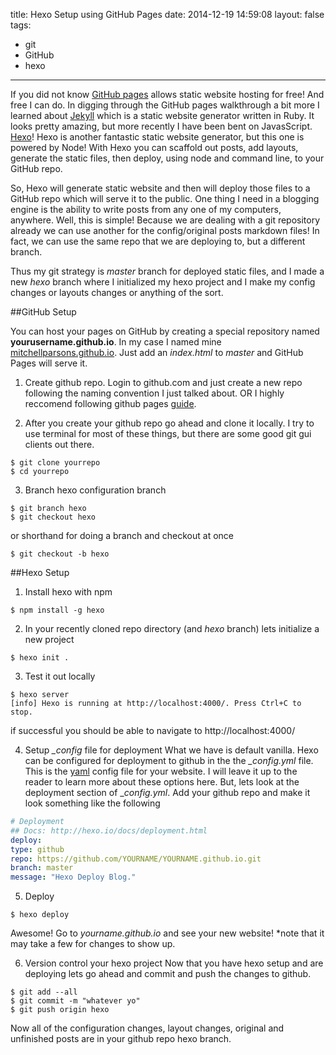 title: Hexo Setup using GitHub Pages
date: 2014-12-19 14:59:08
layout: false
tags:
- git
- GitHub
- hexo
---

If you did not know [GitHub pages](https://pages.GitHub.com/) allows static website hosting for free! And free I can do. In digging through the GitHub pages walkthrough a bit more I learned about [Jekyll](http://jekyllrb.com/) which is a static website generator written in Ruby. It looks pretty amazing, but more recently I have been bent on JavasScript. [Hexo](http://hexo.io)! Hexo is another fantastic static website generator, but this one is powered by Node! With Hexo you can scaffold out posts, add layouts, generate the static files, then deploy, using node and command line, to your GitHub repo.

So, Hexo will generate static website and then will deploy those files to a GitHub repo which will serve it to the public. One thing I need in a blogging engine is the ability to write posts from any one of my computers, anywhere. Well, this is simple! Because we are dealing with a git repository already we can use another for the config/original posts markdown files! In fact, we can use the same repo that we are deploying to, but a different branch.

Thus my git strategy is _master_ branch for deployed static files, and I made a new _hexo_ branch where I initialized my hexo project and I make my config changes or layouts changes or anything of the sort.

##GitHub Setup

You can host your pages on GitHub by creating a special repository named **yourusername.github.io**. In my case I named mine [mitchellparsons.github.io](https://GitHub.com/mitchellparsons/mitchellparsons.GitHub.io). Just add an _index.html_ to _master_ and GitHub Pages will serve it.

1. Create github repo. Login to github.com and just create a new repo following the naming convention I just talked about. OR I highly reccomend following github pages [guide](https://pages.github.com/).

2. After you create your github repo go ahead and clone it locally. I try to use terminal for most of these things, but there are some good git gui clients out there.

```shell
$ git clone yourrepo
$ cd yourrepo
```

3. Branch hexo configuration branch
```shell
$ git branch hexo
$ git checkout hexo
```
or shorthand for doing a branch and checkout at once
```shell
$ git checkout -b hexo
```

##Hexo Setup

1. Install hexo with npm
```shell
$ npm install -g hexo
```

2. In your recently cloned repo directory (and _hexo_ branch) lets initialize a new project
```shell
$ hexo init .
```

3. Test it out locally
```shell
$ hexo server
[info] Hexo is running at http://localhost:4000/. Press Ctrl+C to stop.
```
if successful you should be able to navigate to http://localhost:4000/

4. Setup _\_config_ file for deployment
What we have is default vanilla. Hexo can be configured for deployment to github in the the _\_config.yml_ file. This is the [yaml](http://www.yaml.org/) config file for your website. I will leave it up to the reader to learn more about these options here. But, lets look at the deployment section of __config.yml_. Add your github repo and make it look something like the following

```yaml
# Deployment
## Docs: http://hexo.io/docs/deployment.html
deploy:
type: github
repo: https://github.com/YOURNAME/YOURNAME.github.io.git
branch: master
message: "Hexo Deploy Blog."
```

5. Deploy
```shell
$ hexo deploy
```

Awesome! Go to _yourname.github.io_ and see your new website!
*note that it may take a few for changes to show up.

6. Version control your hexo project
Now that you have hexo setup and are deploying lets go ahead and commit and push the changes to github.
```shell
$ git add --all
$ git commit -m "whatever yo"
$ git push origin hexo
```
Now all of the configuration changes, layout changes, original and unfinished posts are in your github repo hexo branch.
